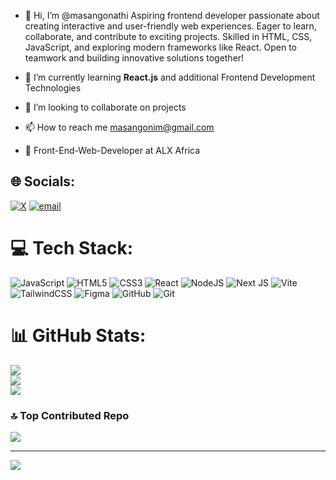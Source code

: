 - 👋 Hi, I’m @masangonathi Aspiring frontend developer passionate about creating interactive and user-friendly web experiences. Eager to learn, collaborate, and contribute to exciting projects. Skilled in HTML, CSS, JavaScript, and exploring modern frameworks like React.        Open to teamwork and building innovative solutions together!
  
- 🌱 I’m currently learning **React.js** and additional Frontend Development Technologies<br/>
- 💞️ I’m looking to collaborate on projects<br/>
- 📫 How to reach me masangonim@gmail.com<br/>
- 🧠 Front-End-Web-Developer at ALX Africa
  
  

## 🌐 Socials:
[![X](https://img.shields.io/badge/X-black.svg?logo=X&logoColor=white)](https://x.com/Nkosi_FE) [![email](https://img.shields.io/badge/Email-D14836?logo=gmail&logoColor=white)](mailto:masangonim@gmail.com) 

# 💻 Tech Stack:
![JavaScript](https://img.shields.io/badge/javascript-%23323330.svg?style=for-the-badge&logo=javascript&logoColor=%23F7DF1E) ![HTML5](https://img.shields.io/badge/html5-%23E34F26.svg?style=for-the-badge&logo=html5&logoColor=white) ![CSS3](https://img.shields.io/badge/css3-%231572B6.svg?style=for-the-badge&logo=css3&logoColor=white) ![React](https://img.shields.io/badge/react-%2320232a.svg?style=for-the-badge&logo=react&logoColor=%2361DAFB) ![NodeJS](https://img.shields.io/badge/node.js-6DA55F?style=for-the-badge&logo=node.js&logoColor=white) ![Next JS](https://img.shields.io/badge/Next-black?style=for-the-badge&logo=next.js&logoColor=white) ![Vite](https://img.shields.io/badge/vite-%23646CFF.svg?style=for-the-badge&logo=vite&logoColor=white) ![TailwindCSS](https://img.shields.io/badge/tailwindcss-%2338B2AC.svg?style=for-the-badge&logo=tailwind-css&logoColor=white) ![Figma](https://img.shields.io/badge/figma-%23F24E1E.svg?style=for-the-badge&logo=figma&logoColor=white) ![GitHub](https://img.shields.io/badge/github-%23121011.svg?style=for-the-badge&logo=github&logoColor=white) ![Git](https://img.shields.io/badge/git-%23F05033.svg?style=for-the-badge&logo=git&logoColor=white)
# 📊 GitHub Stats:
![](https://github-readme-stats.vercel.app/api?username=masangonathi&theme=tokyonight&hide_border=false&include_all_commits=false&count_private=false)<br/>
![](https://nirzak-streak-stats.vercel.app/?user=masangonathi&theme=tokyonight&hide_border=false)<br/>
![](https://github-readme-stats.vercel.app/api/top-langs/?username=masangonathi&theme=tokyonight&hide_border=false&include_all_commits=false&count_private=false&layout=compact)

### 🔝 Top Contributed Repo
![](https://github-contributor-stats.vercel.app/api?username=masangonathi&limit=5&theme=shadow_blue&combine_all_yearly_contributions=true)

---
[![](https://visitcount.itsvg.in/api?id=masangonathi&icon=0&color=0)](https://visitcount.itsvg.in)

<!-- Proudly created with GPRM ( https://gprm.itsvg.in ) -->

<!---
masangonathi/masangonathi is a ✨ special ✨ repository because its `README.md` (this file) appears on your GitHub profile.
You can click the Preview link to take a look at your changes.
--->
